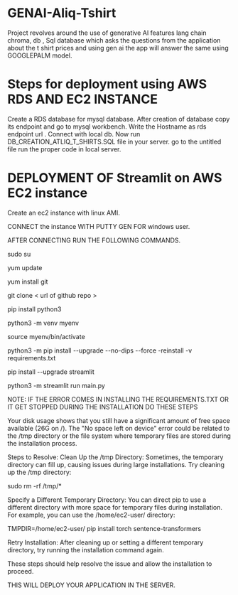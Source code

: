# GENAI-Aliq-Tshirt
Project revolves around the use of generative AI features lang chain chroma, db , Sql database which asks the questions from the application about the t shirt prices and using gen ai the app will answer the same using GOOGLEPALM model.

# Steps for deployment using AWS RDS AND EC2 INSTANCE
Create a RDS database for mysql database.
After creation of database copy its endpoint and go to mysql workbench.
Write the Hostname as rds endpoint url .
Connect with local db.
Now run DB_CREATION_ATLIQ_T_SHIRTS.SQL file in your server.
go to the untitled file run the proper code in local server.

# DEPLOYMENT OF Streamlit on AWS EC2 instance
Create an ec2 instance with linux AMI.

CONNECT the instance WITH PUTTY GEN FOR windows user.

AFTER CONNECTING RUN THE FOLLOWING COMMANDS.

sudo su

yum update

yum install git

git clone < url of github repo >

pip install python3

python3 -m venv myenv

source myenv/bin/activate

python3 -m pip install --upgrade --no-dips --force -reinstall -v requirements.txt

pip install --upgrade streamlit

python3 -m streamlit run main.py

NOTE: IF THE ERROR COMES IN INSTALLING THE REQUIREMENTS.TXT OR IT GET STOPPED DURING THE INSTALLATION DO THESE STEPS

Your disk usage shows that you still have a significant amount of free space available (26G on /). The "No space left on device" error could be related to the /tmp directory or the file system where temporary files are stored during the installation process.

Steps to Resolve: Clean Up the /tmp Directory: Sometimes, the temporary directory can fill up, causing issues during large installations. Try cleaning up the /tmp directory:

sudo rm -rf /tmp/*

Specify a Different Temporary Directory: You can direct pip to use a different directory with more space for temporary files during installation. For example, you can use the /home/ec2-user/ directory:

TMPDIR=/home/ec2-user/ pip install torch sentence-transformers

Retry Installation: After cleaning up or setting a different temporary directory, try running the installation command again.

These steps should help resolve the issue and allow the installation to proceed.

THIS WILL DEPLOY YOUR APPLICATION IN THE SERVER.
